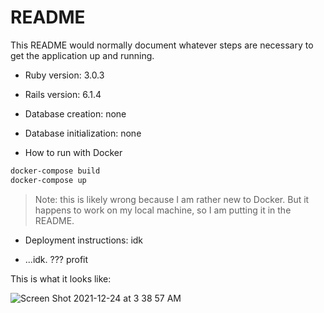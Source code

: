 # README

This README would normally document whatever steps are necessary to get the
application up and running.

- Ruby version: 3.0.3
- Rails version: 6.1.4

- Database creation: none

- Database initialization: none

- How to run with Docker

```sh
docker-compose build
docker-compose up
```

> Note: this is likely wrong because I am rather new to Docker. But it happens to work on my local machine, so I am putting it in the README.

- Deployment instructions: idk

- ...idk. ??? profit

This is what it looks like:

![Screen Shot 2021-12-24 at 3 38 57 AM](https://user-images.githubusercontent.com/72365100/147349755-38a4c91d-0a10-466c-be94-f883543c0732.png)
